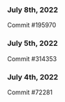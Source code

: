 ### July 8th, 2022

Commit #195970

### July 5th, 2022

Commit #314353


### July 4th, 2022

Commit #72281
